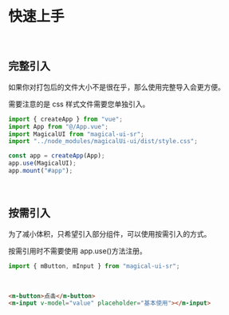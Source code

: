 # 快速上手

<br>

## 完整引入

如果你对打包后的文件大小不是很在乎，那么使用完整导入会更方便。

需要注意的是 css 样式文件需要您单独引入。

```javascript
import { createApp } from "vue";
import App from "@/App.vue";
import MagicalUI from "magical-ui-sr";
import "../node_modules/magicalUi-ui/dist/style.css";

const app = createApp(App);
app.use(MagicalUI);
app.mount("#app");
```

<br>

## 按需引入

为了减小体积，只希望引入部分组件，可以使用按需引入的方式。

按需引用时不需要使用 app.use()方法注册。

```javascript
import { mButton, mInput } from "magical-ui-sr";
```

<br>

```html
<m-button>点击</m-button>
<m-input v-model="value" placeholder="基本使用"></m-input>
```
